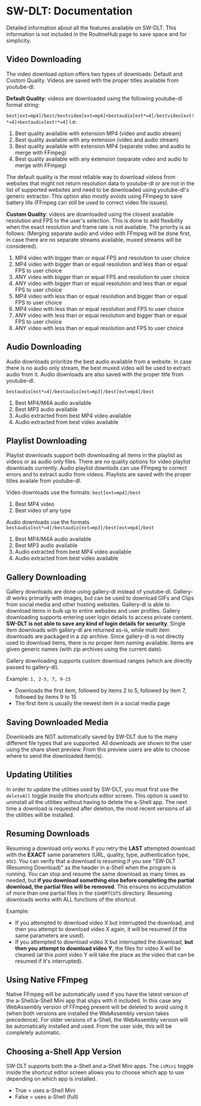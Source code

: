 # SW-DLT: Documentation

Detailed information about all the features available on SW-DLT. This information is not included in the RoutineHub page to save space and for simplicity.

## Video Downloading

The video download option offers two types of downloads: Default and Custom Quality. Videos are saved with the proper titles available from youtube-dl.

**Default Quality**: videos are downloaded using the following youtube-dl format string:

 `best[ext=mp4]/best/bestvideo[ext=mp4]+bestaudio[ext*=4]/bestvideo[ext!*=4]+bestaudio[ext!*=4]` i.e:

1. Best quality available with extension MP4 (video and audio stream)
2. Best quality available with any extension (video and audio stream)
3. Best quality available with extension MP4 (separate video and audio to merge with FFmpeg)
4. Best quality available with any extension (separate video and audio to merge with FFmpeg)

The default quality is the most reliable way to download videos from websites that might not return resolution data to youtube-dl or are not in the list of
supported websites and need to be downloaded using youtube-dl's generic extractor. This option also mostly avoids using FFmpeg to save battery life (FFmpeg can still be used
to correct video file issues).

**Custom Quality**: videos are downloaded using the closest available resolution and FPS to the user's selection. This is done to add flexibility when the exact
resolution and frame rate is not available. The priority is as follows: (Merging separate audio and video with FFmpeg will be done first, in case there are no
separate streams available, muxed streams will be considered).

1. MP4 video with bigger than or equal FPS and resolution to user choice
2. MP4 video with bigger than or equal resolution and less than or equal FPS to user choice
3. ANY video with bigger than or equal FPS and resolution to user choice
4. ANY video with bigger than or equal resolution and less than or equal FPS to user choice
5. MP4 video with less than or equal resolution and bigger than or equal FPS to user choice
6. MP4 video with less than or equal resolution and FPS to user choice
7. ANY video with less than or equal resolution and bigger than or equal FPS to user choice
8. ANY video with less than or equal resolution and FPS to user choice

## Audio Downloading

Audio downloads prioritize the best audio available from a website. In case there is no audio only stream, the best muxed video will be used to extract audio from it.
Audio downloads are also saved with the proper title from youtube-dl.

`bestaudio[ext*=4]/bestaudio[ext=mp3]/best[ext=mp4]/best`

1. Best MP4/M4A audio available
2. Best MP3 audio available
3. Audio extracted from best MP4 video available
4. Audio extracted from best video available

## Playlist Downloading

Playlist downloads support both downloading all items in the playlist as videos or as audio only files. There are no quality options for video playlist downloads currently. 
Audio playlist downlods can use FFmpeg to correct errors and to extract audio from videos. Playlists are saved with the proper titles availale from youtube-dl.

Video downloads use the formats: `best[ext=mp4]/best`

1. Best MP4 video
2. Best video of any type

Audio downloads use the formats `bestaudio[ext*=4]/bestaudio[ext=mp3]/best[ext=mp4]/best`

1. Best MP4/M4A audio available
2. Best MP3 audio available
3. Audio extracted from best MP4 video available
4. Audio extracted from best video available

## Gallery Downloading

Gallery downloads are done using gallery-dl instead of youtube-dl. Gallery-dl works primarily with images, but can be used to download GIFs and Clips from
social media and other hosting websites. Gallery-dl is able to download items in bulk up to entire websites and user profiles. Gallery downloading supports entering user
login details to access private content. **SW-DLT is not able to save any kind of login details for security**. Single item downloads with gallery-dl are returned
as-is, while multi item downloads are packaged in a zip archive. Since gallery-dl is not directly used to download items, there is no proper item naming available.
Items are given generic names (with zip archives using the current date).

Gallery downloading supports custom download ranges (which are directly passed to gallery-dl). 

Example: `1, 2-5, 7, 9-15`

- Downloads the first item, followed by items 2 to 5, followed by item 7, followed by items 9 to 15
- The first item is usually the newest item in a social media page

## Saving Downloaded Media

Downloads are NOT automatically saved by SW-DLT due to the many different file types that are supported. All downloads are shown to the user using the share sheet
preview. From this preview users are able to choose where to send the downloaded item(s).

## Updating Utilities

In order to update the utilities used by SW-DLT, you must first use the `deleteAll` toggle inside the shortcuts editor screen. This option is used to uninstall all the utilities
without having to delete the a-Shell app. The next time a download is requested after deletion, the most recent versions of all the utilities will be installed.

## Resuming Downloads

Resuming a download only works if you retry the **LAST** attempted download with the **EXACT** same parameters (URL, quality, type, authentication type, etc).
You can verify that a download is resuming if you see "SW-DLT (Resuming Download)" as the header in a-Shell when the program is running. You can stop and resume the same
download as many times as needed, but **if you download something else before completing the partial download, the partial files will be removed**. This ensures no 
accumulation of more than one partial files in the `$SHORTCUTS` directory. Resuming downloads works with ALL functions of the shortcut.

Example:
- If you attempted to download video X but interrupted the download, and then you attempt to download video X again, it will be resumed (if the same parameters are used).
- If you attempted to download video X but interrupted the download, **but then you attempt to download video Y**, the files for video X will be cleaned (at this point
video Y will take the place as the video that can be resumed if it's interrupted).

## Using Native FFmpeg
Native FFmpeg will be automatically used if you have the latest version of the a-Shell/a-Shell Mini app that ships with it included. In this case any WebAssembly version of FFmpeg 
present will be deleted to avoid using it (when both versions are installed the WebAssembly version takes precedence). For older versions of a-Shell, the WebAssembly version will 
be automatically installed and used. From the user side, this will be completely automatic.

## Choosing a-Shell App Version

SW-DLT supports both the a-Shell and a-Shell Mini apps. The `isMini` toggle inside the shortcut editor screen allows you to choose which app to use depending on which app 
is installed.

-  True = uses a-Shell Mini
-  False = uses a-Shell (full)
